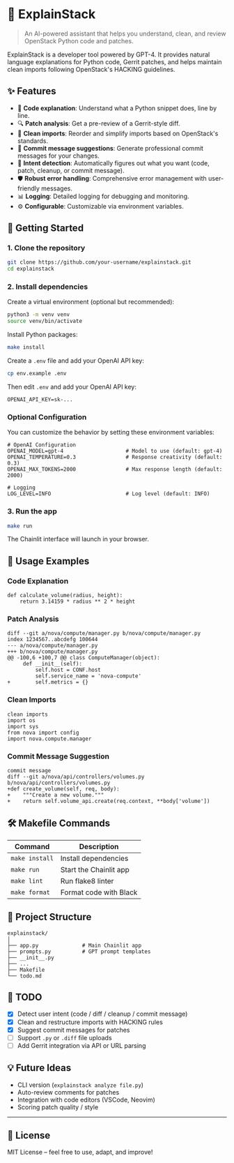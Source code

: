 # 🧠 ExplainStack

> An AI-powered assistant that helps you understand, clean, and review OpenStack Python code and patches.

ExplainStack is a developer tool powered by GPT-4. It provides natural language explanations for Python code, Gerrit patches, and helps maintain clean imports following OpenStack's HACKING guidelines.

## ✨ Features

- 📝 **Code explanation**: Understand what a Python snippet does, line by line.
- 🔍 **Patch analysis**: Get a pre-review of a Gerrit-style diff.
- 🧹 **Clean imports**: Reorder and simplify imports based on OpenStack's standards.
- 💬 **Commit message suggestions**: Generate professional commit messages for your changes.
- 🧠 **Intent detection**: Automatically figures out what you want (code, patch, cleanup, or commit message).
- 🛡️ **Robust error handling**: Comprehensive error management with user-friendly messages.
- 📊 **Logging**: Detailed logging for debugging and monitoring.
- ⚙️ **Configurable**: Customizable via environment variables.

## 🚀 Getting Started

### 1. Clone the repository

```bash
git clone https://github.com/your-username/explainstack.git
cd explainstack
```

### 2. Install dependencies

Create a virtual environment (optional but recommended):

```bash
python3 -m venv venv
source venv/bin/activate
```

Install Python packages:

```bash
make install
```

Create a `.env` file and add your OpenAI API key:

```bash
cp env.example .env
```

Then edit `.env` and add your OpenAI API key:

```env
OPENAI_API_KEY=sk-...
```

### Optional Configuration

You can customize the behavior by setting these environment variables:

```env
# OpenAI Configuration
OPENAI_MODEL=gpt-4                    # Model to use (default: gpt-4)
OPENAI_TEMPERATURE=0.3                # Response creativity (default: 0.3)
OPENAI_MAX_TOKENS=2000                # Max response length (default: 2000)

# Logging
LOG_LEVEL=INFO                        # Log level (default: INFO)
```

### 3. Run the app

```bash
make run
```

The Chainlit interface will launch in your browser.

## 📖 Usage Examples

### Code Explanation
```
def calculate_volume(radius, height):
    return 3.14159 * radius ** 2 * height
```

### Patch Analysis
```
diff --git a/nova/compute/manager.py b/nova/compute/manager.py
index 1234567..abcdefg 100644
--- a/nova/compute/manager.py
+++ b/nova/compute/manager.py
@@ -100,6 +100,7 @@ class ComputeManager(object):
     def __init__(self):
         self.host = CONF.host
         self.service_name = 'nova-compute'
+        self.metrics = {}
```

### Clean Imports
```
clean imports
import os
import sys
from nova import config
import nova.compute.manager
```

### Commit Message Suggestion
```
commit message
diff --git a/nova/api/controllers/volumes.py b/nova/api/controllers/volumes.py
+def create_volume(self, req, body):
+    """Create a new volume."""
+    return self.volume_api.create(req.context, **body['volume'])
```

## 🛠 Makefile Commands

| Command      | Description                     |
|--------------|---------------------------------|
| `make install` | Install dependencies          |
| `make run`     | Start the Chainlit app        |
| `make lint`    | Run flake8 linter             |
| `make format`  | Format code with Black        |

## 📁 Project Structure

```
explainstack/
│
├── app.py              # Main Chainlit app
├── prompts.py          # GPT prompt templates
├── __init__.py
├── ...
├── Makefile
└── todo.md
```

## 📌 TODO

- [x] Detect user intent (code / diff / cleanup / commit message)
- [x] Clean and restructure imports with HACKING rules
- [x] Suggest commit messages for patches
- [ ] Support `.py` or `.diff` file uploads
- [ ] Add Gerrit integration via API or URL parsing

## 💡 Future Ideas

- CLI version (`explainstack analyze file.py`)
- Auto-review comments for patches
- Integration with code editors (VSCode, Neovim)
- Scoring patch quality / style


---

## 📜 License

MIT License – feel free to use, adapt, and improve!